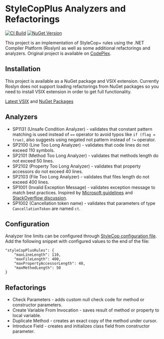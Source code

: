 # StyleCopPlus Analyzers and Refactorings

[![CI Build](../../actions/workflows/ci.yml/badge.svg?branch=master)](../../actions/workflows/ci.yml)
[![NuGet Version](https://img.shields.io/nuget/v/StyleCopPlus)](https://www.nuget.org/packages/StyleCopPlus)

This project is an implementation of StyleCop+ rules using the .NET Compiler Platform (Roslyn) as well as some
additional refactorings and analyzers. Original project is available on
[CodePlex](https://stylecopplus.codeplex.com/).

## Installation
This project is available as a NuGet package and VSIX extension. Currently Roslyn does not support loading
refactorings from NuGet packages so you need to install VSIX extension in order to get full functionality.

[Latest VSIX](https://github.com/sergey-rybalkin/StyleCopPlus/releases) and [NuGet Packages](https://www.nuget.org/packages/StyleCopPlus/)

## Analyzers

 - SP1131 (Unsafe Condition Analyzer) - validates that constant pattern matching is used instead of `==` operator to avoid typos like `if (flag = true)`, also suggests using negated not pattern instead of `!=` operator.
 - SP2100 (Line Too Long Analyzer) - validates that code lines do not exceed 110 symbols.
 - SP2101 (Method Too Long Analyzer) - validates that methods length do not exceed 50 lines.
 - SP2102 (Property Too Long Analyzer) - validates that property accessors do not exceed 40 lines.
 - SP2103 (File Too Long Analyzer) - validates that files length do not exceed 400 lines.
 - SP1001 (Invalid Exception Message) - validates exception message to match best practices. Inspired by [Microsoft guidelines](https://docs.microsoft.com/en-us/dotnet/api/system.exception.message?view=netcore-3.1#remarks) and [StackOverflow discussion](https://stackoverflow.com/questions/1136829/do-you-end-your-exception-messages-with-a-period/34136055).
 - SP1002 (Cancellation token name) - validates that parameters of type `CancellationToken` are named `ct`.

## Configuration
Analyzer line limits can be configured through [StyleCop configuration file](https://github.com/DotNetAnalyzers/StyleCopAnalyzers/blob/master/documentation/Configuration.md). Add the following snippet with configured values
to the end of the file:

    "styleCopPlusRules": {
        "maxLineLength": 110,
        "maxFileLength": 400,
        "maxPropertyAccessorLength": 40,
        "maxMethodLength": 50
    }

## Refactorings

 - Check Parameters - adds custom null check code for method or constructor parameters.
 - Create Variable From Invocation - saves result of method or property to local variable.
 - Duplicate Method - creates an exact copy of the method under cursor.
 - Introduce Field - creates and initializes class field from constructor parameter.
